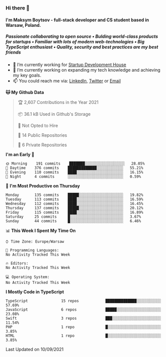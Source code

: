 ### Hi there 👋
#### I'm Maksym Boytsov - full-stack developer and CS student based in Warsaw, Poland.

##### Passionate collaborating to open source • Bulding world-class products for startups • Familiar with lots of modern web-technologies • Big TypeScript enthusiast • Quality, security and best practices are my best friends

- 💼 I’m currently working for [Startup Development House](https://start-up.house/en)
- 🔭 I’m currently working on expanding my tech knowledge and achieving my key goals.
- 📫 You could reach me via: [LinkedIn](https://www.linkedin.com/in/maksym-boytsov/), [Twitter](https://twitter.com/maksymboytsov) or [Email](mailto:maksym.boytsov@gmail.com?subject=[GitHub])

<!--START_SECTION:waka-->
**🐱 My Github Data** 

> 🏆 2,607 Contributions in the Year 2021
 > 
> 📦 36.1 kB Used in Github's Storage 
 > 
> 🚫 Not Opted to Hire
 > 
> 📜 14 Public Repositories 
 > 
> 🔑 6 Private Repositories  
 > 
**I'm an Early 🐤** 

```text
🌞 Morning    191 commits    ███████░░░░░░░░░░░░░░░░░░   28.05% 
🌆 Daytime    376 commits    █████████████░░░░░░░░░░░░   55.21% 
🌃 Evening    110 commits    ████░░░░░░░░░░░░░░░░░░░░░   16.15% 
🌙 Night      4 commits      ░░░░░░░░░░░░░░░░░░░░░░░░░   0.59%

```
📅 **I'm Most Productive on Thursday** 

```text
Monday       135 commits    █████░░░░░░░░░░░░░░░░░░░░   19.82% 
Tuesday      113 commits    ████░░░░░░░░░░░░░░░░░░░░░   16.59% 
Wednesday    112 commits    ████░░░░░░░░░░░░░░░░░░░░░   16.45% 
Thursday     137 commits    █████░░░░░░░░░░░░░░░░░░░░   20.12% 
Friday       115 commits    ████░░░░░░░░░░░░░░░░░░░░░   16.89% 
Saturday     25 commits     █░░░░░░░░░░░░░░░░░░░░░░░░   3.67% 
Sunday       44 commits     █░░░░░░░░░░░░░░░░░░░░░░░░   6.46%

```


📊 **This Week I Spent My Time On** 

```text
⌚︎ Time Zone: Europe/Warsaw

💬 Programming Languages: 
No Activity Tracked This Week

🔥 Editors: 
No Activity Tracked This Week

💻 Operating System: 
No Activity Tracked This Week

```

**I Mostly Code in TypeScript** 

```text
TypeScript               15 repos            ██████████████░░░░░░░░░░░   57.69% 
JavaScript               6 repos             █████░░░░░░░░░░░░░░░░░░░░   23.08% 
Swift                    3 repos             ███░░░░░░░░░░░░░░░░░░░░░░   11.54% 
PHP                      1 repo              █░░░░░░░░░░░░░░░░░░░░░░░░   3.85% 
HTML                     1 repo              █░░░░░░░░░░░░░░░░░░░░░░░░   3.85%

```



 Last Updated on 10/09/2021
<!--END_SECTION:waka-->
